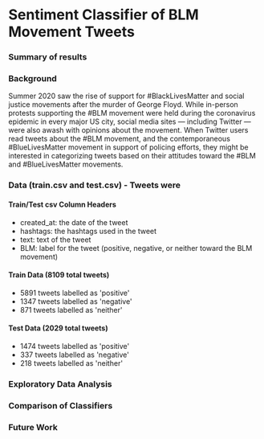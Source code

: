 # Sentiment Classifier of BLM Movement Tweets

### Summary of results


### Background
Summer 2020 saw the rise of support for #BlackLivesMatter and social justice movements after the murder of George Floyd. While in-person protests supporting the #BLM movement were held during the coronavirus epidemic in every major US city, social media sites — including Twitter — were also awash with opinions about the movement. When Twitter users read tweets about the #BLM movement, and the contemporaneous #BlueLivesMatter movement in support of policing efforts, they might be interested in categorizing tweets based on their attitudes toward the #BLM and #BlueLivesMatter movements.


### Data (train.csv and test.csv) - Tweets were 

#### Train/Test csv Column Headers
  - created_at: the date of the tweet
  - hashtags: the hashtags used in the tweet
  - text: text of the tweet
  - BLM: label for the tweet (positive, negative, or neither toward the BLM movement)

#### Train Data (8109 total tweets)
  - 5891 tweets labelled as 'positive'
  - 1347 tweets labelled as 'negative'
  - 871 tweets labelled as 'neither'

#### Test Data (2029 total tweets)
  - 1474 tweets labelled as 'positive'
  - 337 tweets labelled as 'negative'
  - 218 tweets labelled as 'neither'
  

### Exploratory Data Analysis

### Comparison of Classifiers

### Future Work


